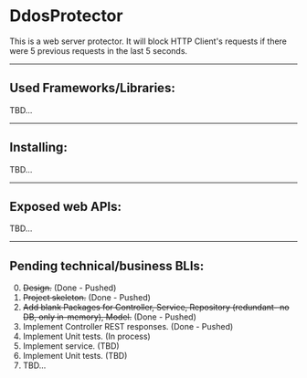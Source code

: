# DdosProtector

This is a web server protector. 
It will block HTTP Client's requests if there were 5 previous requests in the last 5 seconds.


****
## Used Frameworks/Libraries:
TBD...
 
 
****
## Installing:
TBD...


****
## Exposed web APIs:
TBD...


****
## Pending technical/business BLIs:
0. ~~Design.~~  (Done - Pushed)  
1. ~~Project skeleton.~~  (Done - Pushed)  
2. ~~Add blank Packages for Controller, Service, Repository (redundant- no DB, only in-memory), Model.~~  (Done - Pushed)  
3. Implement Controller REST responses.  (Done - Pushed)  
4. Implement Unit tests.   (In process)  
5. Implement service.   (TBD)  
6. Implement Unit tests.   (TBD)  
7. TBD...  
